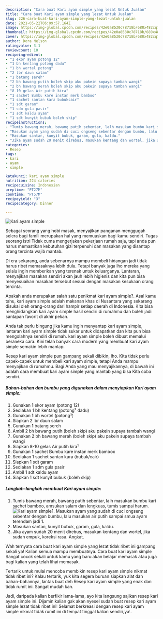 ```yaml
---
description: "Cara buat Kari ayam simple yang lezat Untuk Jualan"
title: "Cara buat Kari ayam simple yang lezat Untuk Jualan"
slug: 226-cara-buat-kari-ayam-simple-yang-lezat-untuk-jualan
date: 2021-05-22T06:09:57.164Z
image: https://img-global.cpcdn.com/recipes/42e0a8530c78718b/680x482cq70/kari-ayam-simple-foto-resep-utama.jpg
thumbnail: https://img-global.cpcdn.com/recipes/42e0a8530c78718b/680x482cq70/kari-ayam-simple-foto-resep-utama.jpg
cover: https://img-global.cpcdn.com/recipes/42e0a8530c78718b/680x482cq70/kari-ayam-simple-foto-resep-utama.jpg
author: Dora Nelson
ratingvalue: 3.1
reviewcount: 10
recipeingredient:
- "1 ekor ayam potong 12"
- "1 bh kentang potong dadu"
- "1 bh wortel potong"
- "2 lbr daun salam"
- "1 batang sereh"
- "2 bh bawang putih boleh skip aku pakein supaya tambah wangi"
- "2 bh bawang merah boleh skip aku pakein supaya tambah wangi"
- "8-10 gelas Air putih kira"
- "1 sachet Bumbu kare instan merk bamboo"
- "1 sachet santan kara bubukcair"
- "1 sdt garam"
- "1 sdm gula pasir"
- "1 sdt kaldu ayam"
- "1 sdt kunyit bubuk boleh skip"
recipeinstructions:
- "Tumis bawang merah, bawang putih sebentar, lalh masukan bumbu kari sachet bamboo, amsukan salam dan lengkuas, tumis sampai harum."
- "Masukan ayam yang sudah di cuci ongseng sebentar dengan bumbu, lalu masukan air putih sampai smua ayam terendam jadi 1."
- "Masukan santan, kunyit bubuk, garam, gula, kaldu."
- "Jika ayam sudah 20 menit direbus, masukan kentang dan wortel, jika sudah empuk, koreksi rasa. Angkat."
categories:
- Resep
tags:
- kari
- ayam
- simple

katakunci: kari ayam simple 
nutrition: 224 calories
recipecuisine: Indonesian
preptime: "PT27M"
cooktime: "PT57M"
recipeyield: "3"
recipecategory: Dinner

---
```



![Kari ayam simple](https://img-global.cpcdn.com/recipes/42e0a8530c78718b/680x482cq70/kari-ayam-simple-foto-resep-utama.jpg)

Sebagai seorang yang hobi masak, menyajikan panganan menggugah selera bagi famili merupakan hal yang memuaskan bagi kamu sendiri. Tugas seorang istri Tidak cuma mengerjakan pekerjaan rumah saja, tapi anda pun harus memastikan kebutuhan gizi terpenuhi dan masakan yang disantap orang tercinta wajib mantab.

Di era  sekarang, anda sebenarnya mampu membeli hidangan jadi tidak harus ribet memasaknya lebih dulu. Tetapi banyak juga lho mereka yang selalu ingin memberikan yang terenak untuk keluarganya. Lantaran, menyajikan masakan sendiri akan jauh lebih higienis dan kita pun bisa menyesuaikan masakan tersebut sesuai dengan masakan kesukaan orang tercinta. 



Apakah anda merupakan salah satu penikmat kari ayam simple?. Asal kamu tahu, kari ayam simple adalah makanan khas di Nusantara yang sekarang disukai oleh orang-orang dari hampir setiap daerah di Indonesia. Kita bisa menghidangkan kari ayam simple hasil sendiri di rumahmu dan boleh jadi santapan favorit di akhir pekan.

Anda tak perlu bingung jika kamu ingin menyantap kari ayam simple, lantaran kari ayam simple tidak sukar untuk didapatkan dan kita pun bisa mengolahnya sendiri di rumah. kari ayam simple boleh dibuat memalui beraneka cara. Kini telah banyak cara modern yang membuat kari ayam simple semakin lebih mantap.

Resep kari ayam simple pun gampang sekali dibikin, lho. Kita tidak perlu capek-capek untuk membeli kari ayam simple, tetapi Anda mampu menyajikan di rumahmu. Bagi Anda yang mau menyajikannya, di bawah ini adalah cara membuat kari ayam simple yang mantab yang bisa Kita coba sendiri.

<!--inarticleads1-->

##### Bahan-bahan dan bumbu yang digunakan dalam menyiapkan Kari ayam simple:

1. Gunakan 1 ekor ayam (potong 12)
1. Sediakan 1 bh kentang (potong² dadu)
1. Gunakan 1 bh wortel (potong²)
1. Siapkan 2 lbr daun salam
1. Gunakan 1 batang sereh
1. Ambil 2 bh bawang putih (boleh skip) aku pakein supaya tambah wangi
1. Gunakan 2 bh bawang merah (boleh skip) aku pakein supaya tambah wangi
1. Siapkan 8-10 gelas Air putih kira²
1. Gunakan 1 sachet Bumbu kare instan merk bamboo
1. Sediakan 1 sachet santan kara (bubuk/cair)
1. Siapkan 1 sdt garam
1. Sediakan 1 sdm gula pasir
1. Ambil 1 sdt kaldu ayam
1. Siapkan 1 sdt kunyit bubuk (boleh skip)




<!--inarticleads2-->

##### Langkah-langkah membuat Kari ayam simple:

1. Tumis bawang merah, bawang putih sebentar, lalh masukan bumbu kari sachet bamboo, amsukan salam dan lengkuas, tumis sampai harum.
<img src="https://img-global.cpcdn.com/steps/3aa494cafc609f2b/160x128cq70/kari-ayam-simple-langkah-memasak-1-foto.jpg" alt="Kari ayam simple">1. Masukan ayam yang sudah di cuci ongseng sebentar dengan bumbu, lalu masukan air putih sampai smua ayam terendam jadi 1.
1. Masukan santan, kunyit bubuk, garam, gula, kaldu.
1. Jika ayam sudah 20 menit direbus, masukan kentang dan wortel, jika sudah empuk, koreksi rasa. Angkat.




Wah ternyata cara buat kari ayam simple yang lezat tidak ribet ini gampang sekali ya! Kalian semua mampu membuatnya. Cara buat kari ayam simple Sangat cocok sekali untuk kamu yang baru akan belajar memasak atau juga bagi kalian yang telah lihai memasak.

Tertarik untuk mulai mencoba membikin resep kari ayam simple nikmat tidak ribet ini? Kalau tertarik, yuk kita segera buruan siapkan alat dan bahan-bahannya, lantas buat deh Resep kari ayam simple yang enak dan tidak rumit ini. Sangat mudah kan. 

Jadi, daripada kalian berfikir lama-lama, ayo kita langsung sajikan resep kari ayam simple ini. Dijamin kalian gak akan nyesel sudah buat resep kari ayam simple lezat tidak ribet ini! Selamat berkreasi dengan resep kari ayam simple nikmat tidak rumit ini di tempat tinggal kalian sendiri,ya!.

